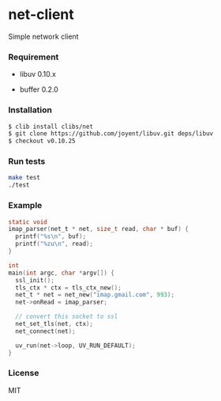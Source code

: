 
# net-client

Simple network client

### Requirement

* libuv 0.10.x

* buffer 0.2.0

### Installation

```sh
$ clib install clibs/net
$ git clone https://github.com/joyent/libuv.git deps/libuv
$ checkout v0.10.25
```

### Run tests

```sh
make test
./test
```

### Example

```c
static void 
imap_parser(net_t * net, size_t read, char * buf) {
  printf("%s\n", buf);
  printf("%zu\n", read);
}

int 
main(int argc, char *argv[]) {
  ssl_init();
  tls_ctx * ctx = tls_ctx_new();
  net_t * net = net_new("imap.gmail.com", 993); 
  net->onRead = imap_parser;

  // convert this socket to ssl
  net_set_tls(net, ctx);
  net_connect(net);

  uv_run(net->loop, UV_RUN_DEFAULT);
}
```

### License

MIT
